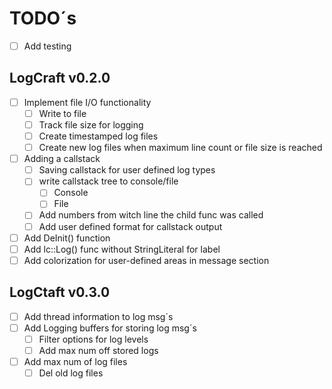 # TODO´s

- [ ] Add testing

## LogCraft v0.2.0

- [ ] Implement file I/O functionality
  - [ ] Write to file
  - [ ] Track file size for logging
  - [ ] Create timestamped log files
  - [ ] Create new log files when maximum line count or file size is reached
- [ ] Adding a callstack
  - [ ] Saving callstack for user defined log types
  - [ ] write callstack tree to console/file
    - [ ] Console
    - [ ] File
  - [ ] Add numbers from witch line the child func was called
  - [ ] Add user defined format for callstack output
- [ ] Add DeInit() function
- [ ] Add lc::Log() func without StringLiteral for label
- [ ] Add colorization for user-defined areas in message section

## LogCtaft v0.3.0

- [ ] Add thread information to log msg´s
- [ ] Add Logging buffers for storing log msg´s
  - [ ] Filter options for log levels
  - [ ] Add max num off stored logs
- [ ] Add max num of log files
  - [ ] Del old log files
